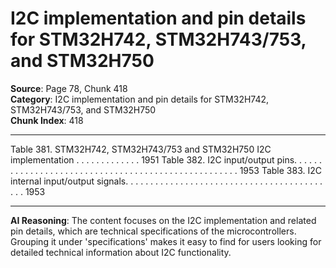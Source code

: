 # I2C implementation and pin details for STM32H742, STM32H743/753, and STM32H750

**Source**: Page 78, Chunk 418  
**Category**: I2C implementation and pin details for STM32H742, STM32H743/753, and STM32H750  
**Chunk Index**: 418

---

Table 381. STM32H742, STM32H743/753 and STM32H750 I2C implementation . . . . . . . . . . . . . 1951
Table 382. I2C input/output pins. . . . . . . . . . . . . . . . . . . . . . . . . . . . . . . . . . . . . . . . . . . . . . . . . . . . 1953
Table 383. I2C internal input/output signals. . . . . . . . . . . . . . . . . . . . . . . . . . . . . . . . . . . . . . . . . . . 1953

---

**AI Reasoning**: The content focuses on the I2C implementation and related pin details, which are technical specifications of the microcontrollers. Grouping it under 'specifications' makes it easy to find for users looking for detailed technical information about I2C functionality.
